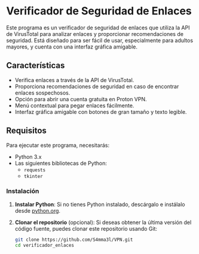 # Verificador de Seguridad de Enlaces

Este programa es un verificador de seguridad de enlaces que utiliza la API de VirusTotal para analizar enlaces y proporcionar recomendaciones de seguridad. Está diseñado para ser fácil de usar, especialmente para adultos mayores, y cuenta con una interfaz gráfica amigable.

## Características

- Verifica enlaces a través de la API de VirusTotal.
- Proporciona recomendaciones de seguridad en caso de encontrar enlaces sospechosos.
- Opción para abrir una cuenta gratuita en Proton VPN.
- Menú contextual para pegar enlaces fácilmente.
- Interfaz gráfica amigable con botones de gran tamaño y texto legible.

## Requisitos

Para ejecutar este programa, necesitarás:

- Python 3.x
- Las siguientes bibliotecas de Python:
  - `requests`
  - `tkinter`

### Instalación

1. **Instalar Python**: Si no tienes Python instalado, descárgalo e instálalo desde [python.org](https://www.python.org/downloads/).

2. **Clonar el repositorio** (opcional): Si deseas obtener la última versión del código fuente, puedes clonar este repositorio usando Git:

   ```bash
   git clone https://github.com/S4mma3l/VPN.git
   cd verificador_enlaces

